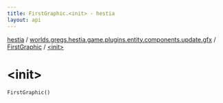 ```yaml
---
title: FirstGraphic.<init> - hestia
layout: api
---
```


<div class='api-docs-breadcrumbs'><a href="../../index.html">hestia</a> / <a href="../index.html">worlds.gregs.hestia.game.plugins.entity.components.update.gfx</a> / <a href="index.html">FirstGraphic</a> / <a href="./-init-.html">&lt;init&gt;</a></div>

# &lt;init&gt;

<div class="signature"><code><span class="identifier">FirstGraphic</span><span class="symbol">(</span><span class="symbol">)</span></code></div>
